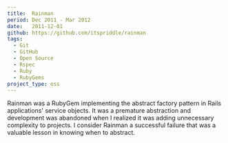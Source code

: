 ```yaml
---
title:  Rainman
period: Dec 2011 - Mar 2012
date:   2011-12-01
github: https://github.com/itspriddle/rainman
tags:
  - Git
  - GitHub
  - Open Source
  - Rspec
  - Ruby
  - RubyGems
project_type: oss
---
```


Rainman was a RubyGem implementing the abstract factory pattern in Rails
applications' service objects. It was a premature abstraction and development
was abandoned when I realized it was adding unnecessary complexity to
projects. I consider Rainman a successful failure that was a valuable lesson
in knowing when to abstract.
